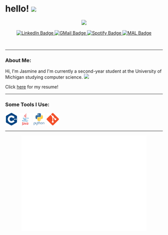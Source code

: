 <!-- <h1 align="center">hello!
  <img src="https://media.giphy.com/media/hvRJCLFzcasrR4ia7z/giphy.gif" width="40">
</h1> -->

<h1> hello!
  <img src="https://media.giphy.com/media/hvRJCLFzcasrR4ia7z/giphy.gif" width="40">
</h1>

<p align="center">
    <img src="https://media1.giphy.com/media/v1.Y2lkPTc5MGI3NjExYjZiNTFiNTQ3ZmQwMTc5NGNiZmE2MGI5MThkMDgzOWMyZmQ0ZDBkNSZjdD1z/lnyTxlW69yhGNaHcwr/giphy.gif" width="150"/>
</p>

<div id="badges" align="center">
  <a href="https://www.linkedin.com/in/jasmine-hou1/">
    <img src="https://img.shields.io/badge/LinkedIn-blue?style=for-the-badge&logo=linkedin&logoColor=white" alt="LinkedIn Badge"/>
  </a>
  <a href="mailto:jsmnhou@umich.edu">
    <img src="https://img.shields.io/badge/Gmail-D14836?style=for-the-badge&logo=gmail&logoColor=white" alt="GMail Badge"/>
  </a>
  <a href="https://open.spotify.com/user/ke17fmzadn03r8cr328qxoguo">
    <img src="https://img.shields.io/badge/Spotify-1ED760?&style=for-the-badge&logo=spotify&logoColor=white" alt="Spotify Badge"/>
  </a>
  <a href="https://myanimelist.net/profile/ppozzu">
    <img src="https://img.shields.io/badge/MAL-2E51A2?style=for-the-badge&logo=myanimelist&logoColor=white" alt="MAL Badge"/>
  </a>
</div>

<p align="center">
    <img src="https://komarev.com/ghpvc/?username=jsmnhou&style=flat-square&color=blue" alt=""/>
</p>

---
### About Me:

Hi, I'm Jasmine and I'm currently a second-year student at the University of Michigan studying computer science. <img src="https://media.giphy.com/media/WUlplcMpOCEmTGBtBW/giphy.gif" width="30">

Click [here](https://docs.google.com/gview?url=https://github.com/jsmnhou/jsmnhou/raw/main/resume.pdf&embedded=true) for my resume!

---
### Some Tools I Use:
<p align="left">
<img src="https://raw.githubusercontent.com/devicons/devicon/master/icons/cplusplus/cplusplus-plain.svg" alt="css3" width="40" height="40" />
<img src="https://raw.githubusercontent.com/devicons/devicon/master/icons/java/java-original-wordmark.svg" alt="java" width="40" height="40" />
<img src="https://raw.githubusercontent.com/devicons/devicon/master/icons/python/python-original-wordmark.svg" alt="python" width="40" height="40" />
<img src="https://raw.githubusercontent.com/devicons/devicon/master/icons/git/git-plain.svg" alt="nginx" width="40" height="40" />
</p>

---
<p align="center">
  <img src="/github-metrics.svg" alt="Metrics" width="400">
</p>

<!-- 
<div id="header" align="center">
    <img src="https://github-readme-stats.vercel.app/api?username=jsmnhou&show_icons=true&count_private=true&theme=dark" alt="jsmnhou" />
<div> -->

